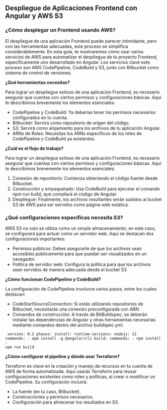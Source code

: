<h2 align="left"> Despliegue de Aplicaciones Frontend con Angular y AWS S3 </h2>

<h3 align="left"> ¿Cómo desplegar un Frontend usando AWS? </h3>

<p align="left"> El despliegue de una aplicación Frontend puede parecer intimidante, pero con las herramientas adecuadas, este proceso se simplifica considerablemente. En esta guía, te mostraremos cómo usar varios servicios de AWS para automatizar el despliegue de tu proyecto Frontend, específicamente uno desarrollado en Angular. Los servicios clave este proceso son AWS CodePipeline, CodeBuild y S3, junto con Bitbucket como sistema de control de versiones. 

<strong> ¿Qué herramientas necesitas? </strong>

Para lograr un despliegue exitoso de una aplicación Frontend, es necesario asegurar que cuentas con ciertos permisos y configuraciones básicas. Aquí te describimos brevemente los elementos esenciales:

* CodePipeline y CodeBuild: Ya deberías tener los permisos necesarios configurados en tu cuenta.
* Bitbucket: Servirá como repositorio de origen del código.
* S3: Servirá como alojamiento para los archivos de tu aplicación Angular.
* ARNs de Roles: Necesitas los ARNs específicos de los roles de CodePipeline y CodeBuild ya existentes.

<strong> ¿Cuál es el flujo de trabajo? </strong>

Para lograr un despliegue exitoso de una aplicación Frontend, es necesario asegurar que cuentas con ciertos permisos y configuraciones básicas. Aquí te describimos brevemente los elementos esenciales:

1. Conexión de repositorio: Comienza obteniendo el código fuente desde Bitbucket.
2. Construcción y empaquetado: Usa CodeBuild para ejecutar el comando npm run build, que compilará el código de Angular.
3. Despliegue: Finalmente, los archivos resultantes serán subidos al bucket S3 de AWS para ser servidos como página web estática. </p>

<h3 align="left"> ¿Qué configuraciones específicas necesita S3? </h3>

<p align="left"> AWS S3 no solo se utiliza como un simple almacenamiento; en este caso, se configurará para actuar como un servidor web. Aquí se destacan dos configuraciones importantes:

* Permisos públicos: Debes asegurarte de que los archivos sean accesibles públicamente para que puedan ser visualizados en un navegador.
* Política de servidor web: Configura la política para que los archivos sean servidos de manera adecuada desde el bucket S3.

<strong> ¿Cómo funcionan CodePipeline y CodeBuild? </strong>

La configuración de CodePipeline involucra varios pasos, entre los cuales destacan:

* CodeStartSourceConnection: Si estás utilizando repositorios de Bitbucket, necesitarás una conexión preconfigurada con ARN.
* Comandos de construcción: A través de BitBuildspec, se deberán instalar las dependencias de Angular y otras herramientas necesarias mediante comandos dentro del archivo buildspec.yml.

<code> version: 0.2
phases:
  install:
    runtime-versions:
      nodejs: 12
    commands:
      - npm install -g @angular/cli
  build:
    commands:
      - npm install
      - npm run build
</code>

<strong> ¿Cómo configurar el pipeline y dónde usar Terraform? </strong>

Terraform es clave en la creación y manejo de recursos en tu cuenta de AWS de forma automatizada. Aquí usarás Terraform para reusar configuraciones existentes como roles y políticas, al crear o modificar un CodePipeline. Su configuración incluirá:

* La fuente (en tu caso, Bitbucket).
* Construcciones y permisos necesarios.
* Configuración para almacenar los resultados en S3. </p>